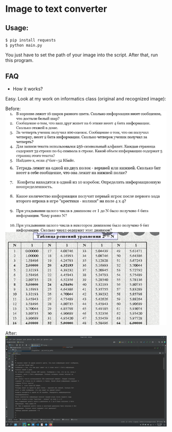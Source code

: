 # Image to text converter

## Usage:
```shell
$ pip install requests
$ python main.py
```

You just have to set the path of your image into the script. After that, run this program.

## FAQ
- How it works?

Easy. Look at my work on informatics class (original and recognized image):

Before:
![](10.png)

After:
![](readme.png)
